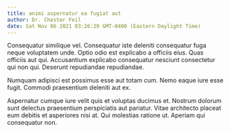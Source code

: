 ```yaml
---
title: animi aspernatur ea fugiat aut
author: Dr. Chester Feil
date: Sat Nov 06 2021 03:26:29 GMT-0400 (Eastern Daylight Time)
---
```

Consequatur similique vel. Consequatur iste deleniti consequatur fuga neque voluptatem unde. Optio odio est explicabo a officiis eius. Quas officiis aut qui. Accusantium explicabo consequatur nesciunt consectetur qui non qui. Deserunt repudiandae repudiandae.

 Numquam adipisci est possimus esse aut totam cum. Nemo eaque iure esse fugit. Commodi praesentium deleniti aut ex.

 Aspernatur cumque iure velit quis et voluptas ducimus et. Nostrum dolorum sunt delectus praesentium perspiciatis aut pariatur. Vitae architecto placeat eum debitis et asperiores nisi at. Qui molestias ratione ut. Aperiam qui consequatur non.